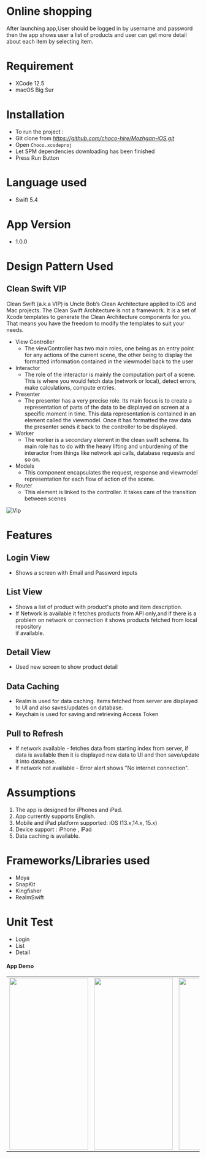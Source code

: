 # Online shopping
After launching app,User should be logged in by username and password then the app shows user a list of products and user can get more detail about each item by selecting item. 


# Requirement
- XCode 12.5
- macOS Big Sur

# Installation
- To run the project :
- Git clone from *https://github.com/choco-hire/Mozhgan-iOS.git*
- Open `Choco.xcodeproj`
- Let SPM dependencies downloading has been finished
- Press Run Button

# Language used 
- Swift 5.4

# App Version
- 1.0.0 
# Design Pattern Used

## Clean Swift VIP
Clean Swift (a.k.a VIP) is Uncle Bob’s Clean Architecture applied to iOS and Mac projects. The Clean Swift Architecture is not a framework. It is a set of Xcode templates to generate the Clean Architecture components for you. That means you have the freedom to modify the templates to suit your needs.
- View Controller
  - The viewController has two main roles, one being as an entry point for any actions of the current scene, the other being to display the formatted information contained in the viewmodel back to the user
- Interactor
  - The role of the interactor is mainly the computation part of a scene. This is where you would fetch data (network or local), detect errors, make calculations, compute entries.
- Presenter
  - The presenter has a very precise role. Its main focus is to create a representation of parts of the data to be displayed on screen at a specific moment in time. This data representation is contained in an element called the viewmodel. Once it has formatted the raw data the presenter sends it back to the controller to be displayed.
- Worker
  - The worker is a secondary element in the clean swift schema. Its main role has to do with the heavy lifting and unburdening of the interactor from things like network api calls, database requests and so on.
- Models
  - This component encapsulates the request, response and viewmodel representation for each flow of action of the scene.
- Router
  - This element is linked to the controller. It takes care of the transition between scenes 

![Vip](https://www.netguru.com/hs-fs/hubfs/894db5a4-4fdf-4928-b887-07836f7ec843.jpeg?width=1604&name=894db5a4-4fdf-4928-b887-07836f7ec843.jpeg)

# Features

## Login View
- Shows a screen with Email and Password inputs

## List View
- Shows a list of product with product's photo and item description.
- If Network is available it fetches products from API only,and if there is a problem on network or connection it shows products fetched from local repository  
  if available.

## Detail View
- Used new screen to show  product detail

## Data Caching
- Realm is used for data caching. Items fetched from server are displayed to UI and also saves/updates on database.
- Keychain is used for saving and retrieving Access Token

## Pull to Refresh
- If network available - fetches data from starting index from server, if data is available then it is displayed new data to UI and then save/update it into database.
- If network not available - Error alert shows "No internet connection".


# Assumptions        
 1. The app is designed for iPhones and iPad.        
 2. App currently supports English.
 3. Mobile and iPad platform supported: iOS (13.x,14.x, 15.x)        
 4. Device support : iPhone , iPad  
 5. Data caching is available.



# Frameworks/Libraries used
- Moya
- SnapKit
- Kingfisher
- RealmSwift


# Unit Test
- Login
- List
- Detail


#### App Demo
<table>
 <tr>
   <td>
   <img width = "205" height = "448" src="hhttps://user-images.githubusercontent.com/5070406/186636399-ae98f3cc-3b10-45c8-8f96-64431c192ab7.jpg" alt="" />
  </td>
  <td>
   <img width = "205" height = "448" src="https://user-images.githubusercontent.com/5070406/186636657-9e71fd4a-d12f-4ea3-b667-c299a7bfe2af.jpg" alt="" />
  </td>
   <td>
   <img width = "205" height = "448" src="https://user-images.githubusercontent.com/5070406/186637375-98b05b9f-c132-466e-8955-355028ce64cc.png" alt="" />
  </td>
 </tr>
</table>

